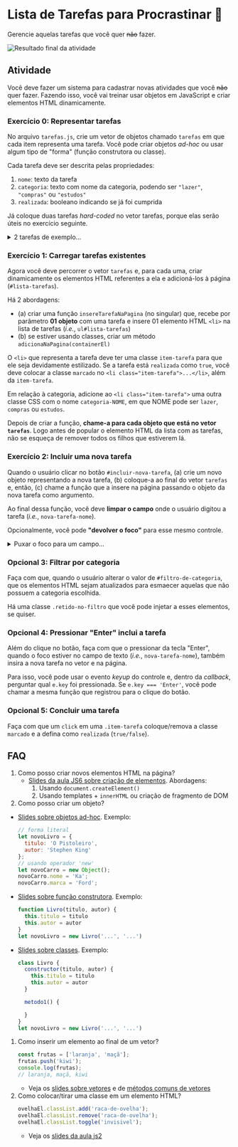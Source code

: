 # Lista de Tarefas para Procrastinar 📓

Gerencie aquelas tarefas que você quer ~~não~~ fazer.

![Resultado final da atividade](https://fegemo.github.io/cefet-web/images/todo.webp)


## Atividade

Você deve fazer um sistema para cadastrar novas atividades que você ~~não~~
quer fazer. Fazendo isso, você vai treinar usar objetos em JavaScript e
criar elementos HTML dinamicamente.


### Exercício 0: Representar tarefas

No arquivo `tarefas.js`, crie um vetor de objetos chamado `tarefas` em que cada item
representa uma tarefa. Você pode criar objetos _ad-hoc_ ou usar algum tipo de "forma" (função construtora ou classe).

Cada tarefa deve ser descrita pelas propriedades:
1. `nome`: texto da tarefa
1. `categoria`: texto com nome da categoria, podendo ser `"lazer"`, `"compras"` ou `"estudos"`
1. `realizada`: booleano indicando se já foi cumprida

Já coloque duas tarefas _hard-coded_ no vetor tarefas, porque elas serão úteis no exercício seguinte.

<details>
  <summary>2 tarefas de exemplo...</summary>

  1. `'Comprar leite', 'compras', false`
  1. `'Escutar chimbinha', 'lazer', true`
</details>


### Exercício 1: Carregar **tarefas existentes**

Agora você deve percorrer o vetor `tarefas` e, para cada uma,
criar dinamicamente os elementos HTML referentes a ela e
adicioná-los à página (`#lista-tarefas`).

Há 2 abordagens:
- (a) criar uma função `insereTarefaNaPagina` (no
singular) que, recebe por parâmetro **01 objeto** com uma tarefa e
insere 01 elemento HTML `<li>` na lista de tarefas
(_i.e._, `ul#lista-tarefas`)
- (b) se estiver usando classes, criar um método `adicionaNaPagina(containerEl)`


O `<li>` que representa a tarefa deve ter uma classe `item-tarefa` para
que ele seja devidamente estilizado. Se a tarefa está `realizada` como
`true`, você deve colocar a classe `marcado` no
`<li class="item-tarefa">...</li>`, além da `item-tarefa`.

Em relação à categoria, adicione ao
`<li class="item-tarefa">` uma outra classe CSS com o nome `categoria-NOME`,
em que NOME pode ser `lazer`, `compras` ou `estudos`.


Depois de criar a função, **chame-a para cada objeto que está no vetor
`tarefas`**. Logo antes de popular o elemento HTML da lista com as tarefas,
não se esqueça de remover todos os filhos que estiverem lá.


### Exercício 2: Incluir uma **nova tarefa**

Quando o usuário clicar no botão `#incluir-nova-tarefa`, (a) crie um
novo objeto representando a nova tarefa, (b) coloque-a ao
final do vetor `tarefas` e, então, (c) chame a função que
a insere na página passando o objeto da nova tarefa como argumento.

Ao final dessa função, você deve **limpar o campo** onde o usuário digitou
a tarefa (_i.e._, `nova-tarefa-nome`).

Opcionalmente, você pode **"devolver o foco"** para esse mesmo controle.

<details>
  <summary>Puxar o foco para um campo...</summary>

  Isso é uma boa prática de Usabilidade que torna a página mais agradável quando
  o usuário vai digitar mais que 1 tarefa - assim que ele inclui uma, ele
  já está pronto para digitar a próxima.

  Todo elemento HTML que pode "ter o foco" tem um método `focus()` que
  podemos chamar assim:

  ```js
  // pede o elemento para "roubar o foco" - mover o cursor para dentro dele
  elemento.focus()
  ```
</details>


### Opcional 3: **Filtrar** por categoria

Faça com que, quando o usuário alterar o valor de 
`#filtro-de-categoria`, que os elementos HTML sejam 
atualizados para esmaecer aquelas que não possuem a 
categoria escolhida.

Há uma classe `.retido-no-filtro` que você pode injetar
a esses elementos, se quiser.


### Opcional 4: **Pressionar "Enter"** inclui a tarefa

Além do clique no botão, faça com que o pressionar da tecla "Enter",
quando o foco estiver no campo de texto (_i.e._, `nova-tarefa-nome`), também
insira a nova tarefa no vetor e na página.

Para isso, você pode usar o evento _keyup_ do controle e, dentro da _callback_,
perguntar qual `e.key` foi pressionada. Se `e.key === 'Enter'`, você pode
chamar a mesma função que registrou para o clique do botão.


### Opcional 5: **Concluir** uma tarefa

Faça com que um `click` em uma `.item-tarefa` coloque/remova a classe `marcado` e a defina como `realizada` (`true/false`).


## FAQ

1. Como posso criar novos elementos HTML na página?
   - [Slides da aula JS6 sobre criação de elementos][criando-elementos-dinamicamente]. Abordagens:
     1. Usando `document.createElement()`
     1. Usando templates + `innerHTML` ou criação de fragmento de DOM
1. Como posso criar um objeto?
  - [Slides sobre objetos ad-hoc][criando-objetos-adhoc]. Exemplo:
    ```js
    // forma literal
    let novoLivro = {
      titulo: 'O Pistoleiro',
      autor: 'Stephen King'
    };
    // usando operador 'new'
    let novoCarro = new Object();
    novoCarro.nome = 'Ka';
    novoCarro.marca = 'Ford';
    ```
  - [Slides sobre função construtora][criando-objetos-construtora]. Exemplo:
    ```js
    function Livro(titulo, autor) {
      this.titulo = titulo
      this.autor = autor
    }
    let novoLivro = new Livro('...', '...')
    ```
  - [Slides sobre classes][criando-objetos-classe]. Exemplo:
    ```js
    class Livro {
      constructor(titulo, autor) {
        this.titulo = titulo
        this.autor = autor
      }

      metodo1() {

      }
    }
    let novoLivro = new Livro('...', '...')
    ```
1. Como inserir um elemento ao final de um vetor?
   ```js
   const frutas = ['laranja', 'maçã'];
   frutas.push('kiwi');
   console.log(frutas);
   // laranja, maçã, kiwi
   ```
   - Veja os [slides sobre vetores][array] e de [métodos comuns de vetores][array-comuns]
1. Como colocar/tirar uma classe em um elemento HTML?
   ```js
   ovelhaEl.classList.add('raca-de-ovelha');
   ovelhaEl.classList.remove('raca-de-ovelha');
   ovelhaEl.classList.toggle('invisivel');
   ```
   - Veja os [slides da aula js2][classes]



[criando-elementos-dinamicamente]: https://fegemo.github.io/cefet-front-end/classes/js4/#criando-elementos-html-dinamicamente
[criando-objetos-adhoc]: https://fegemo.github.io/cefet-web/classes/js3/#criacao-de-objetos
[criando-objetos-construtora]: https://fegemo.github.io/cefet-web/classes/js3/#funcao-construtora
[criando-objetos-classe]: https://fegemo.github.io/cefet-web/classes/js5/#classes
[array]: https://fegemo.github.io/cefet-web/classes/js1/#vetores
[array-comuns]: https://fegemo.github.io/cefet-web/classes/js1/#metodos-comuns-de-vetores-1
[classes]: https://fegemo.github.io/cefet-web/classes/js2/#colocando-removendo-classes
